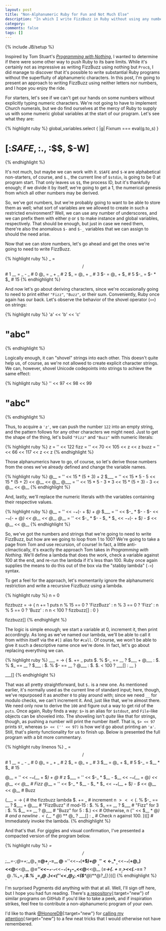 ```yaml
---
layout: post
title: "Non-Alphanumeric Ruby for Fun and Not Much Else"
description: "In which I write FizzBuzz in Ruby without using any numbers or letters."
category: 
comments: false
tags: []
---
```

{% include JB/setup %}

Inspired by Tom Stuart's [*Programming with Nothing*](http://codon.com/programming-with-nothing), I wanted to determine if there were some other way to push Ruby to its bare limits. While it's certainly not as impressive as writing FizzBuzz using nothing but `Proc`s, I did manage to discover that it's possible to write substantial Ruby programs without the superfluity of alphanumeric characters. In this post, I'm going to present an approach to writing FizzBuzz using neither letters nor numbers, and I hope you enjoy the ride.

For starters, let's see if we can't get our hands on some numbers without explicitly typing numeric characters. We're not going to have to implement Church numerals, but we do find ourselves at the mercy of Ruby to supply us with some numeric global variables at the start of our program. Let's see what they are:

{% highlight ruby %}
global_variables.select { |g| Fixnum === eval(g.to_s) }
# [:$SAFE, :$., :$$, $-W]
{% endhighlight %}

It's not much, but maybe we can work with it. `$SAFE` and `$-W` are alphabetical non-starters, of course, and `$.`, the current line of `$stdin`, is going to be 0 at program start. That only leaves us `$$`, the process ID, but it's thankfully enough; if we divide it by itself, we're going to get a 1, the numerical genesis from which all other numbers may be derived.

So, we've got numbers, but we're probably going to want to be able to store them as well; what sort of variables are we allowed to create in such a restricted environment? Well, we can use any number of underscores, and we can prefix them with either `@` or `$` to make instance and global variables, respectively. That should be enough, but just in case we need them, there're also the anomalous `$-` and `$-_` variables that we can assign to should the need arise.

Now that we can store numbers, let's go ahead and get the ones we're going to need to write FizzBuzz.

{% highlight ruby %}
_   = $$ / $$ #  1
__  =  _ -  _ #  0
@_  =  _ +  _ #  2
$_  = @_ +  _ #  3
$-  = @_ + $_ #  5
$-_ = $- * $_ # 15
{% endhighlight %}

And now let's go about deriving characters, since we're occasionally going to need to print either `"Fizz"`, `"Buzz"`, or their sum. Conveniently, Ruby once again has our back. Let's observe the behavior of the shovel operator (`<<`) on strings:

{% highlight ruby %}
'a' << 'b' << 'c'
# "abc"
{% endhighlight %}

Logically enough, it can "shovel" strings into each other. This doesn't quite help us, of course, as we're not allowed to create explicit character strings. We can, however, shovel Unicode codepoints into strings to achieve the same effect:

{% highlight ruby %}
'' << 97 << 98 << 99
# "abc"
{% endhighlight %}

Thus, to acquire a `'z'`, we can push the number `122` into an empty string, and the pattern follows for any other characters we might need. Just to get the shape of the thing, let's build `"Fizz"` and `"Buzz"` with numeric literals:

{% highlight ruby %}
z    = '' << 122
fizz = '' << 70 << 105 << z << z
buzz = '' << 66 << 117 << z << z
{% endhighlight %}

Those alphanumerics have to go, of course, so let's derive those numbers from the ones we've already defined and change the variable names.

{% highlight ruby %}
@__  = '' << 15 * (5 + 3) + 2
$___ = '' << 15 * 5 - 5 << 15 * (5 + 2) << @__ << @__
@___ = '' << 15 * 5 - 3 * 3 << 15 * (5 + 3) - 3 << @__ << @__
{% endhighlight %}

And, lastly, we'll replace the numeric literals with the variables containing their respective values.

{% highlight ruby %}
@__  = '' << $-_ * ($- + $_) + @_
$___ = '' << $-_ * $- - $- << $-_ * ($- + @_) << @__ << @__
@___ = '' << $-_ * $- - $_ * $_ << $-_ * ($- + $_) - $_ << @__ << @__
{% endhighlight %}

So, we've got the numbers and strings that we're going to need to write FizzBuzz, but how are we going to loop from 1 to 100? We're going to take a page from Tom and use recursion, of course! In fact, a little anti-climactically, it's exactly the approach Tom takes in *Programming with Nothing*. We'll define a lambda that does the work, check a variable against 100 at the end, and re-run the lambda if it's less than 100. Ruby once again supplies the means to do this out of the box via the "stabby lambda" (`->`) syntax.

To get a feel for the approach, let's momentarily ignore the alphanumeric restriction and write a recursive FizzBuzz using a lambda.

{% highlight ruby %}
n = 0

fizzbuzz = -> {
  n += 1
  puts n % 15 == 0 ? 'FizzBuzz'
    :  n %  3 == 0 ? 'Fizz'
    :  n %  5 == 0 ? 'Buzz'
    :  n
  n < 100 ? fizzbuzz[] : 0
}

fizzbuzz[]
{% endhighlight %}

The logic is simple enough; we start a variable at 0, increment it, then print accordingly. As long as we've named our lambda, we'll be able to call it from within itself via the `#[]` alias for `#call`. Of course, we won't be able to give it such a descriptive name once we're done. In fact, let's go about replacing everything we can.

{% highlight ruby %}
___ = -> {
  $. += _
  puts $. % $-_ == __ ? $___ + @___
    :  $. % $_  == __ ? $___
    :  $. % $-  == __ ? @___
    :  $.
  $. < 100 ? ___[] : __
}

___[]
{% endhighlight %}

That was all pretty straightforward, but `$.` is a new one. As mentioned earlier, it's normally used as the current line of standard input; here, though, we've repurposed it as another `0` to play around with; since we need `__` for modulo checks, we can't increment it. And, just like that, we're almost there. We need only now to derive the `100` and figure out a way to get rid of the `puts`. Once again, Ruby finds a way: `$>` is an alias for `$stdout`, and `File`-like objects can be shoveled into. The shoveling isn't *quite* like that for strings, though, as pushing a number will print the number itself. That is, `$> << 97` prints `97`, whereas `$> << ('' << 97)` is how we'd go about printing an `'a'`. Still, that's plenty functionality for us to finish up. Below is presented the full program with a bit more commentary.

{% highlight ruby linenos %}
_   = $$  / $$ #  1
__  =  _  -  _ #  0
@_  =  _  +  _ #  2
$_  = @_  +  _ #  3
$__ = @_  + $_ #  5
$-_ = $__ * $_ # 15

@__  = '' << $-_ * ($__ + $_) + @_ # z
$___ = '' << $-_ * $__ - $__ << $-_ * ($__ + @_) << @__ << @__ # Fizz
@___ = '' << $-_ * $__ - $_ * $_ << $-_ * ($__ + $_) - $_ << @__ << @__ # Buzz

(___ = -> { # the fizzbuzz lambda
  $. += _   # increment n
  $> << ($. % $-_ == __ ? $___ + @___ # "FizzBuzz" if mod-15
       : $. % $_  == __ ? $___        # "Fizz" for 3
       : $. % $__ == __ ? @___        # "Buzz" for 5
       : $.) <<                       # Otherwise, n
       ('' << $__ * @_)               # and a newline
  $. < ($__ * @_) ** @_ ? ___[] : _   # Check n against 100.
})[] # Immediately invoke the lambda.
{% endhighlight %}

And that's that. For giggles and visual confirmation, I've presented a compacted version of the program below.

{% highlight ruby %}
_=$$/$$;__=_-_;@_=_+_;$_=@_+_;$__=@_+$_;$-_=$__*$_
@__ =''<<$-_*($__+$_)+@_
$___=''<<$-_*$__-$__<<$-_*($__+@_)<<@__<<@__
@___=''<<$-_*$__-$_*$_<<$-_*($__+$_)-$_<<@__<<@__
(___=->{$.+=_;$><<($.%$-_==__ ?$___+@___:$.%$_==__ ?$___:$.%
$__==__ ?@___:$.)<<(''<<$__*@_);$.<($__*@_)**@_?___[]:_})[]
{% endhighlight %}

I'm surprised Pygments did anything with that at all. Well, I'll sign off here, but I hope you had fun reading. There's [a repository](https://github.com/threeifbywhiskey/narfnme){:target="new"} of similar programs on GitHub if you'd like to take a peek, and if inspiration strikes, feel free to contribute a non-alphanumeric program of your own.

I'd like to thank [@HonoreDB](https://github.com/honoredb){:target="new"} for [calling my attention](http://www.reddit.com/r/ruby/comments/1vxoh3/nonalphanumeric_ruby_for_fun_and_not_much_else/){:target="new"} to a few neat tricks that I would otherwise not have remembered.
